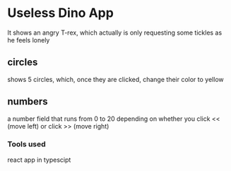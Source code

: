 # Useless Dino App

It shows an angry T-rex, which actually is only requesting some tickles as he feels lonely

## circles 

shows 5 circles, which, once they are clicked, change their color to yellow

## numbers

a number field that runs from 0 to 20 depending on whether you click << (move left) or click >> (move right)

### Tools used

react app in typescipt
